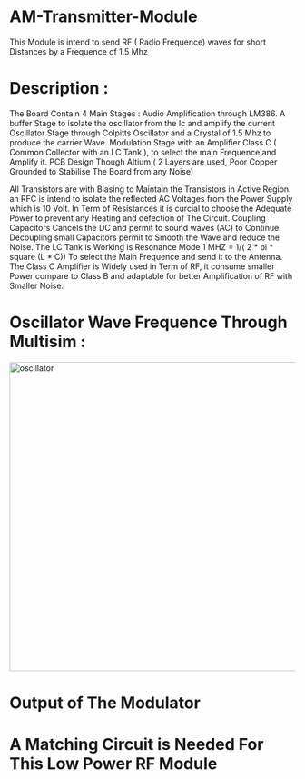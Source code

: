 # AM-Transmitter-Module
This Module is intend to send RF  ( Radio Frequence) waves for short Distances by a Frequence of 1.5 Mhz 

# Description :
The Board Contain 4 Main Stages :
Audio Amplification through LM386.
A buffer Stage to isolate the oscillator from the Ic and amplify the current
Oscillator Stage through Colpitts Oscillator and a Crystal of 1.5 Mhz to produce the carrier Wave.
Modulation Stage with an Amplifier Class C ( Common Collector with an LC Tank ), to select the main Frequence and Amplify it.
PCB Design Though Altium ( 2 Layers are used, Poor Copper Grounded to Stabilise The Board from any Noise)

All Transistors are with Biasing to Maintain the Transistors in Active Region.
an RFC is intend to isolate the reflected AC Voltages from the Power Supply which is 10 Volt.
In Term of Resistances it is curcial to choose the Adequate Power to prevent any Heating and defection of The Circuit.
Coupling Capacitors Cancels the DC and permit to sound waves (AC) to Continue.
Decoupling small Capacitors permit to Smooth the Wave and reduce the Noise.
The LC Tank is Working is Resonance Mode  1 MHZ = 1/( 2 * pi * square (L * C)) To select the Main Frequence and send it to the Antenna.
The Class C Amplifier is Widely used in Term of RF, it consume smaller Power compare to  Class B and adaptable for better Amplification of RF with Smaller Noise.

# Oscillator Wave Frequence Through Multisim :


<img width="1160" height="544" alt="oscillator" src="https://github.com/user-attachments/assets/ca045b8e-adad-4e57-9b11-1beb1a634c17" />

# Output of The Modulator 




# A Matching Circuit is Needed For This Low Power RF Module
